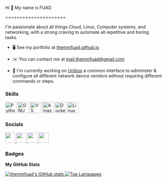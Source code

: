 Hi 👋 My name is FUAD

=====================

  

I'm passionate about all things Cloud, Linux, Computer systems, and networking, with a strong craving to automate all repetitive and boring tasks.

  

* 🖥️ See my portfolio at [themmfuad.github.io](http://themmfuad.github.io)

* ✉️ You can contact me at [mail.themmfuad@gmail.com](mailto:mail.themmfuad@gmail.com)

* 🚀 I'm currently working on [Unibox](http://themmfuad.github.io/projects/unibox) a common interface to administer & configure all different network device vendors without requiring different commands or steps.

  

### Skills

<p><img  src="https://raw.githubusercontent.com/danielcranney/readme-generator/main/public/icons/skills/python-colored.svg"  width="36"  height="36"  alt="Python"  />
  
<img  src="https://raw.githubusercontent.com/danielcranney/readme-generator/main/public/icons/skills/gnubash.svg"  width="36"  height="36"  alt="GNU Bash"  />

<img  src="https://raw.githubusercontent.com/danielcranney/readme-generator/main/public/icons/skills/visualstudiocode.svg"  width="36"  height="36"  alt="VS Code"  />

<img  src="https://raw.githubusercontent.com/danielcranney/readme-generator/main/public/icons/skills/aws-colored-dark.svg"  width="36"  height="36"  alt="Amazon Web Services"  />

<img  src="https://raw.githubusercontent.com/danielcranney/readme-generator/main/public/icons/skills/docker-colored.svg"  width="36"  height="36"  alt="Docker"  />

<img  src="https://raw.githubusercontent.com/danielcranney/readme-generator/main/public/icons/skills/linux-colored.svg"  width="36"  height="36"  alt="Linux"  />
</p>

  

### Socials

<p  align="left">

<a  href="https://www.github.com/themmfuad"  target="_blank"  rel="noreferrer">

<picture>

<source  media="(prefers-color-scheme: dark)"  srcset="https://raw.githubusercontent.com/danielcranney/readme-generator/main/public/icons/socials/github-dark.svg"  />

<source  media="(prefers-color-scheme: light)"  srcset="https://raw.githubusercontent.com/danielcranney/readme-generator/main/public/icons/socials/github.svg"  />

<img  src="https://raw.githubusercontent.com/danielcranney/readme-generator/main/public/icons/socials/github.svg"  width="32"  height="32"  />

</picture>

</a>

<a  href="https://www.linkedin.com/in/themmfuad"  target="_blank"  rel="noreferrer">

<picture>

<source  media="(prefers-color-scheme: dark)"  srcset="https://raw.githubusercontent.com/danielcranney/readme-generator/main/public/icons/socials/linkedin-dark.svg"  />

<source  media="(prefers-color-scheme: light)"  srcset="https://raw.githubusercontent.com/danielcranney/readme-generator/main/public/icons/socials/linkedin.svg"  />

<img  src="https://raw.githubusercontent.com/danielcranney/readme-generator/main/public/icons/socials/linkedin.svg"  width="32"  height="32"  />

</picture>

</a>

<a  href="https://www.x.com/themmfuad"  target="_blank"  rel="noreferrer">

<picture>

<source  media="(prefers-color-scheme: dark)"  srcset="https://raw.githubusercontent.com/danielcranney/readme-generator/main/public/icons/socials/twitter-dark.svg"  />

<source  media="(prefers-color-scheme: light)"  srcset="https://raw.githubusercontent.com/danielcranney/readme-generator/main/public/icons/socials/twitter.svg"  />

<img  src="https://raw.githubusercontent.com/danielcranney/readme-generator/main/public/icons/socials/twitter.svg"  width="32"  height="32"  />

</picture>

</a>

<a  href="https://www.youtube.com/@themmfuad"  target="_blank"  rel="noreferrer">

<picture>

<source  media="(prefers-color-scheme: dark)"  srcset="https://raw.githubusercontent.com/danielcranney/readme-generator/main/public/icons/socials/youtube-dark.svg"  />

<source  media="(prefers-color-scheme: light)"  srcset="https://raw.githubusercontent.com/danielcranney/readme-generator/main/public/icons/socials/youtube.svg"  />

<img  src="https://raw.githubusercontent.com/danielcranney/readme-generator/main/public/icons/socials/youtube.svg"  width="32"  height="32"  />

</picture>

</a>

</p>

  

### Badges

**My GitHub Stats**

<a  href="http://www.github.com/themmfuad">

<img  src="https://github-readme-stats.vercel.app/api?username=themmfuad&show_icons=true&hide=&count_private=true&title_color=0891b2&text_color=ffffff&icon_color=0891b2&bg_color=1c1917&hide_border=true&show_icons=true"  alt="themmfuad's GitHub stats"  />
</a>

<a  href="https://github.com/themmfuad"  align="left">
<img  src="https://github-readme-stats.vercel.app/api/top-langs/?username=themmfuad&langs_count=10&title_color=0891b2&text_color=ffffff&icon_color=0891b2&bg_color=1c1917&hide_border=true&locale=en&custom_title=Top%20%Languages"  alt="Top Languages"  />
</a>
